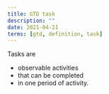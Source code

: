 ```yaml
---
title: GTD task
description: ""
date: 2021-04-21
terms: [gtd, definition, task]
---
```


Tasks are

- observable activities
- that can be completed
- in one period of activity.
